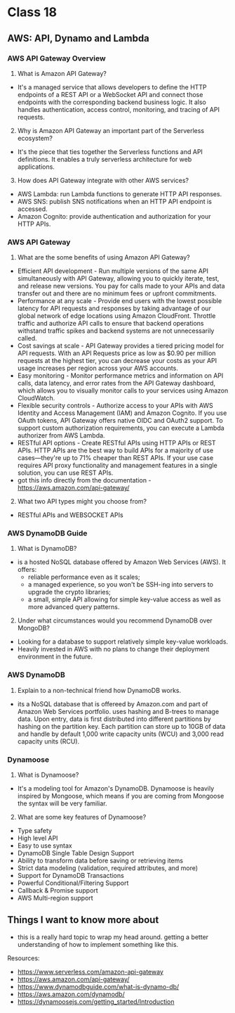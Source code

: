 # Class 18

## AWS: API, Dynamo and Lambda

### AWS API Gateway Overview

1. What is Amazon API Gateway?

- It's a managed service that allows developers to define the HTTP endpoints of a REST API or a WebSocket API and connect those endpoints with the corresponding backend business logic. It also handles authentication, access control, monitoring, and tracing of API requests.

2. Why is Amazon API Gateway an important part of the Serverless ecosystem?

- It's the piece that ties together the Serverless functions and API definitions. It enables a truly serverless architecture for web applications.

3. How does API Gateway integrate with other AWS services?

- AWS Lambda: run Lambda functions to generate HTTP API responses.
- AWS SNS: publish SNS notifications when an HTTP API endpoint is accessed.
- Amazon Cognito: provide authentication and authorization for your HTTP APIs.


### AWS API Gateway

1. What are the some benefits of using Amazon API Gateway?

- Efficient API development - Run multiple versions of the same API simultaneously with API Gateway, allowing you to quickly iterate, test, and release new versions. You pay for calls made to your APIs and data transfer out and there are no minimum fees or upfront commitments.
- Performance at any scale - Provide end users with the lowest possible latency for API requests and responses by taking advantage of our global network of edge locations using Amazon CloudFront. Throttle traffic and authorize API calls to ensure that backend operations withstand traffic spikes and backend systems are not unnecessarily called.
- Cost savings at scale - API Gateway provides a tiered pricing model for API requests. With an API Requests price as low as $0.90 per million requests at the highest tier, you can decrease your costs as your API usage increases per region across your AWS accounts.
- Easy monitoring - Monitor performance metrics and information on API calls, data latency, and error rates from the API Gateway dashboard, which allows you to visually monitor calls to your services using Amazon CloudWatch.
- Flexible security controls - Authorize access to your APIs with AWS Identity and Access Management (IAM) and Amazon Cognito. If you use OAuth tokens, API Gateway offers native OIDC and OAuth2 support. To support custom authorization requirements, you can execute a Lambda authorizer from AWS Lambda.
- RESTful API options - Create RESTful APIs using HTTP APIs or REST APIs. HTTP APIs are the best way to build APIs for a majority of use cases—they're up to 71% cheaper than REST APIs. If your use case requires API proxy functionality and management features in a single solution, you can use REST APIs.
- got this info directly from the documentation - <https://aws.amazon.com/api-gateway/>

2. What two API types might you choose from?

- RESTful APIs and WEBSOCKET APIs

### AWS DynamoDB Guide

1. What is DynamoDB?

- is a hosted NoSQL database offered by Amazon Web Services (AWS). It offers:
  - reliable performance even as it scales;
  - a managed experience, so you won't be SSH-ing into servers to upgrade the crypto libraries;
  - a small, simple API allowing for simple key-value access as well as more advanced query patterns.

2. Under what circumstances would you recommend DynamoDB over MongoDB?

- Looking for a database to support relatively simple key-value workloads.
- Heavily invested in AWS with no plans to change their deployment environment in the future.


### AWS DynamoDB

1. Explain to a non-technical friend how DynamoDB works.
  - its a NoSQL database that is offereed by Amazon.com and part of Amazon Web Services portfolio.
   uses hashing and B-trees to manage data. Upon entry, data is first distributed into different partitions by hashing on the partition key. Each partition can store up to 10GB of data and handle by default 1,000 write capacity units (WCU) and 3,000 read capacity units (RCU).

### Dynamoose

1. What is Dynamoose?

- It's a modeling tool for Amazon's DynamoDB. Dynamoose is heavily inspired by Mongoose, which means if you are coming from Mongoose the syntax will be very familiar.

2. What are some key features of Dynamoose?

- Type safety
- High level API
- Easy to use syntax
- DynamoDB Single Table Design Support
- Ability to transform data before saving or retrieving items
- Strict data modeling (validation, required attributes, and more)
- Support for DynamoDB Transactions
- Powerful Conditional/Filtering Support
- Callback & Promise support
- AWS Multi-region support


## Things I want to know more about
- this is a really hard topic to wrap my head around. getting a better understanding of how to implement something like this.

Resources: 

- <https://www.serverless.com/amazon-api-gateway>
- <https://aws.amazon.com/api-gateway/>
- <https://www.dynamodbguide.com/what-is-dynamo-db/>
- <https://aws.amazon.com/dynamodb/>
- <https://dynamoosejs.com/getting_started/Introduction>
